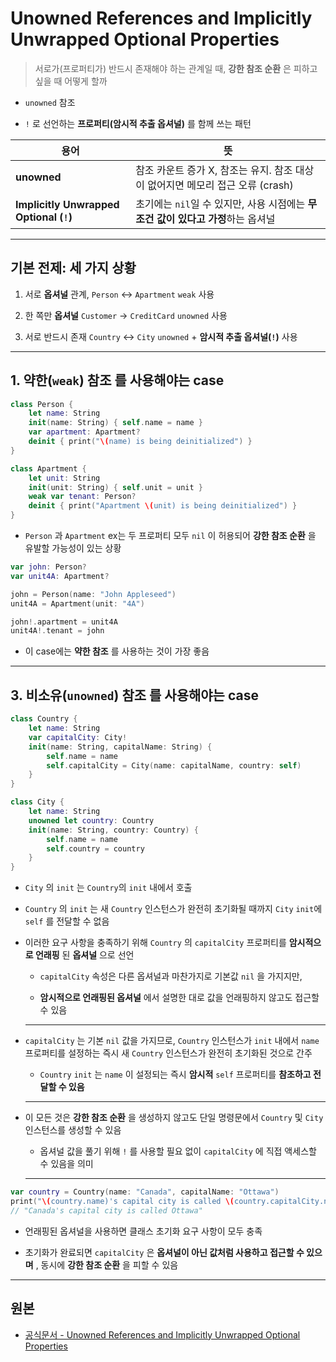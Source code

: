 # Unowned References and Implicitly Unwrapped Optional Properties

> 서로가(프로퍼티가) 반드시 존재해야 하는 관계일 때, **강한 참조 순환** 은 피하고 싶을 때 어떻게 할까

- `unowned` 참조

- `!` 로 선언하는 **프로퍼티(암시적 추출 옵셔널)** 를 함께 쓰는 패턴

| 용어                                      | 뜻                                                  |
| --------------------------------------- | -------------------------------------------------- |
| **unowned**                             | 참조 카운트 증가 X, 참조는 유지. 참조 대상이 없어지면 메모리 접근 오류 (crash) |
| **Implicitly Unwrapped Optional (`!`)** | 초기에는 `nil`일 수 있지만, 사용 시점에는 **무조건 값이 있다고 가정**하는 옵셔널   |

---

## 기본 전제: 세 가지 상황

1. 서로 **옵셔널** 관계, `Person` <-> `Apartment` `weak` 사용

2. 한 쪽만 **옵셔널** `Customer` -> `CreditCard` `unowned` 사용

3. 서로 반드시 존재	`Country` <-> `City` `unowned` + **암시적 추출 옵셔널(`!`)** 사용

---

## 1. 약한(`weak`) 참조 를 사용해야는 case

```swift
class Person {
    let name: String
    init(name: String) { self.name = name }
    var apartment: Apartment?
    deinit { print("\(name) is being deinitialized") }
}

class Apartment {
    let unit: String
    init(unit: String) { self.unit = unit }
    weak var tenant: Person?
    deinit { print("Apartment \(unit) is being deinitialized") }
}
```

- `Person` 과 `Apartment` ex는 두 프로퍼티 모두 `nil` 이 허용되어 **강한 참조 순환** 을 유발할 가능성이 있는 상황 


```swift
var john: Person?
var unit4A: Apartment?

john = Person(name: "John Appleseed")
unit4A = Apartment(unit: "4A")

john!.apartment = unit4A
unit4A!.tenant = john
```

- 이 case에는 **약한 참조** 를 사용하는 것이 가장 좋음

---

## 3. 비소유(`unowned`) 참조 를 사용해야는 case

```swift
class Country {
    let name: String
    var capitalCity: City!
    init(name: String, capitalName: String) {
        self.name = name
        self.capitalCity = City(name: capitalName, country: self)
    }
}

class City {
    let name: String
    unowned let country: Country
    init(name: String, country: Country) {
        self.name = name
        self.country = country
    }
}
```

- `City` 의 `init` 는 `Country`의 `init` 내에서 호출

- `Country` 의 `init` 는 새 `Country` 인스턴스가 완전히 초기화될 때까지 `City` `init`에 `self` 를 전달할 수 없음

- 이러한 요구 사항을 충족하기 위해 `Country` 의 `capitalCity` 프로퍼티를 **암시적으로 언래핑** 된 **옵셔널** 으로 선언

    - `capitalCity` 속성은 다른 옵셔널과 마찬가지로 기본값 `nil` 을 가지지만,
    
    - **암시적으로 언래핑된 옵셔널** 에서 설명한 대로 값을 언래핑하지 않고도 접근할 수 있음

    ---

- `capitalCity` 는 기본 `nil` 값을 가지므로, `Country` 인스턴스가 `init` 내에서 `name` 프로퍼티를 설정하는 즉시 새 `Country` 인스턴스가 완전히 초기화된 것으로 간주

    - `Country` `init` 는 `name` 이 설정되는 즉시 **암시적** `self` 프로퍼티를 **참조하고 전달할 수 있음**

    ---

- 이 모든 것은 **강한 참조 순환** 을 생성하지 않고도 단일 명령문에서 `Country` 및 `City` 인스턴스를 생성할 수 있음

    - 옵셔널 값을 풀기 위해 `!` 를 사용할 필요 없이 `capitalCity` 에 직접 액세스할 수 있음을 의미

    ---

```swift
var country = Country(name: "Canada", capitalName: "Ottawa")
print("\(country.name)'s capital city is called \(country.capitalCity.name)")
// "Canada's capital city is called Ottawa"
```

- 언래핑된 옵셔널을 사용하면 클래스 초기화 요구 사항이 모두 충족

- 초기화가 완료되면 `capitalCity` 은 **옵셔널이 아닌 값처럼 사용하고 접근할 수 있으며** , 동시에 **강한 참조 순환** 을 피할 수 있음

---

## 원본

- [공식문서 - Unowned References and Implicitly Unwrapped Optional Properties](https://docs.swift.org/swift-book/documentation/the-swift-programming-language/automaticreferencecounting/#Unowned-References-and-Implicitly-Unwrapped-Optional-Properties)
